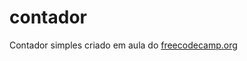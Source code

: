 # contador
Contador simples criado em aula do <a href="https://freecodecamp.org">freecodecamp.org</a>
